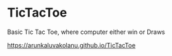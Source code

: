 # TicTacToe
Basic Tic Tac Toe, where computer either win or Draws

https://arunkaluvakolanu.github.io/TicTacToe
